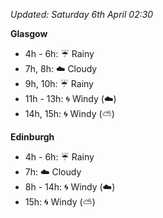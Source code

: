 *Updated: Saturday 6th April 02:30*

**Glasgow**

* 4h - 6h: :umbrella: Rainy
* 7h, 8h: :cloud: Cloudy
* 9h, 10h: :umbrella: Rainy
* 11h - 13h: :cyclone: Windy (:cloud:)
* 14h, 15h: :cyclone: Windy (:partly_sunny:)

**Edinburgh**

* 4h - 6h: :umbrella: Rainy
* 7h: :cloud: Cloudy
* 8h - 14h: :cyclone: Windy (:cloud:)
* 15h: :cyclone: Windy (:partly_sunny:)
